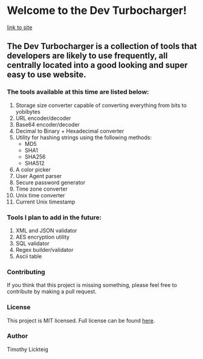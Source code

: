 # Welcome to the Dev Turbocharger!
[link to site](https://tlickteig.github.io/dev_turbocharger/)

## The Dev Turbocharger is a collection of tools that developers are likely to use frequently, all centrally located into a good looking and super easy to use website. 

### The tools available at this time are listed below:

1. Storage size converter capable of converting everything from bits to yobibytes
2. URL encoder/decoder
3. Base64 encoder/decoder
4. Decimal to Binary + Hexadecimal converter
5. Utility for hashing strings using the following methods:
    - MD5
    - SHA1
    - SHA256
    - SHA512
6. A color picker
7. User Agent parser
8. Secure password generator
9. Time zone converter
10. Unix time converter
11. Current Unix timestamp

### Tools I plan to add in the future:

1. XML and JSON validator
2. AES encryption utility
3. SQL validator
5. Regex builder/validator
6. Ascii table

### Contributing

If you think that this project is missing something, please feel free to contribute by making a pull request.

### License
This project is MIT licensed. Full license can be found [here](/LICENSE).

### Author
Timothy Lickteig